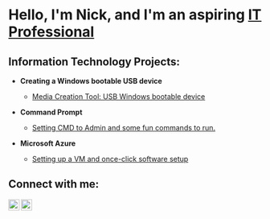 <h1>Hello, I'm Nick, and I'm an aspiring <a href="https://linkedin.com/in/Josh">IT Professional</a></h1>

<h2> Information Technology Projects:</h2>

- <b>Creating a Windows bootable USB device</b>
  - [Media Creation Tool: USB Windows bootable device](https://github.com/Nickklein13/Mediacreation-tool)
  
- <b>Command Prompt</b>
  - [Setting CMD to Admin and some fun commands to run.](https://github.com/Nickklein13/CMDadmin-andcommands)

- <b>Microsoft Azure</b>
  - [Setting up a VM and once-click software setup]((https://github.com/Nickklein13/CreatingVM-andSoftware))


<h2>Connect with me:</h2>

[<img align="left" alt="Josh | LinkedIn" width="22px" src="https://cdn.jsdelivr.net/npm/simple-icons@v3/icons/linkedin.svg" />][linkedin]
[<img align="left" alt="Josh | Instagram" width="22px" src="https://cdn.jsdelivr.net/npm/simple-icons@v3/icons/instagram.svg" />][instagram]


[instagram]: https://www.instagram.com/Nickklein13
[linkedin]: https://www.linkedin.com/in/nick-klein-088a3420b/


